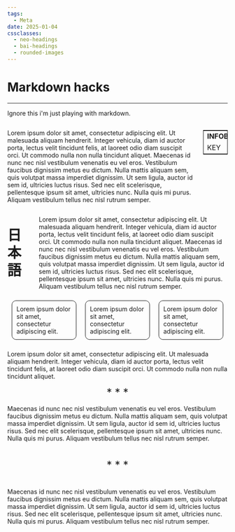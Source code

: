 ```yaml
---
tags:
  - Meta
date: 2025-01-04
cssclasses:
  - neo-headings
  - bai-headings
  - rounded-images
---
```

# Markdown hacks

***
Ignore this i'm just playing with markdown.

<div style="display:flex;justify-content: space-between;align-items:flex-start;"><p>Lorem ipsum dolor sit amet, consectetur adipiscing elit. Ut malesuada aliquam hendrerit. Integer vehicula, diam id auctor porta, lectus velit tincidunt felis, at laoreet odio diam suscipit orci. Ut commodo nulla non nulla tincidunt aliquet. Maecenas id nunc nec nisl vestibulum venenatis eu vel eros. Vestibulum faucibus dignissim metus eu dictum. Nulla mattis aliquam sem, quis volutpat massa imperdiet dignissim. Ut sem ligula, auctor id sem id, ultricies luctus risus. Sed nec elit scelerisque, pellentesque ipsum sit amet, ultricies nunc. Nulla quis mi purus. Aliquam vestibulum tellus nec nisl rutrum semper.</p><table style="border: 1px solid; margin-left:20px;">
  <td colspan="2" style="text-align:center;"><strong>INFOBOX_TITLE</strong></td>
  <tr>
    <td>KEY</td>
    <td>VALUE</td>
  </tr>
</table>
</div>

<div style="display:flex;justify-content: space-between;align-items:center;"><p style="font-size: xx-large; margin-right:40px;vertical-align: middle;line-height: 40px; font-weight: bold;">日本語</p><p>Lorem ipsum dolor sit amet, consectetur adipiscing elit. Ut malesuada aliquam hendrerit. Integer vehicula, diam id auctor porta, lectus velit tincidunt felis, at laoreet odio diam suscipit orci. Ut commodo nulla non nulla tincidunt aliquet. Maecenas id nunc nec nisl vestibulum venenatis eu vel eros. Vestibulum faucibus dignissim metus eu dictum. Nulla mattis aliquam sem, quis volutpat massa imperdiet dignissim. Ut sem ligula, auctor id sem id, ultricies luctus risus. Sed nec elit scelerisque, pellentesque ipsum sit amet, ultricies nunc. Nulla quis mi purus. Aliquam vestibulum tellus nec nisl rutrum semper.</p></div>

<div style="display:flex;justify-content: space-between;"><p style="border: 1px solid;border-radius:10px;padding: 10px;margin:10px;">Lorem ipsum dolor sit amet, consectetur adipiscing elit.</p><p style="border: 1px solid;border-radius:10px;padding: 10px;margin:10px;">Lorem ipsum dolor sit amet, consectetur adipiscing elit.</p><p style="border: 1px solid;border-radius:10px;padding: 10px;margin:10px;">Lorem ipsum dolor sit amet, consectetur adipiscing elit.</p></div>

Lorem ipsum dolor sit amet, consectetur adipiscing elit. Ut malesuada aliquam hendrerit. Integer vehicula, diam id auctor porta, lectus velit tincidunt felis, at laoreet odio diam suscipit orci. Ut commodo nulla non nulla tincidunt aliquet. 

<p style="text-align:center;font-size:x-large;margin:4px;"><span>*</span> <span>*</span> <span>*</span></p>

Maecenas id nunc nec nisl vestibulum venenatis eu vel eros. Vestibulum faucibus dignissim metus eu dictum. Nulla mattis aliquam sem, quis volutpat massa imperdiet dignissim. Ut sem ligula, auctor id sem id, ultricies luctus risus. Sed nec elit scelerisque, pellentesque ipsum sit amet, ultricies nunc. Nulla quis mi purus. Aliquam vestibulum tellus nec nisl rutrum semper.

<div style="display:flex;justify-content: space-between; align-items: center;">
<hr>
<p style="text-align:center;font-size:x-large;margin-right:20px;margin-left:20px;"><span>*</span> <span>*</span> <span>*</span></p>
<hr>
</div>

Maecenas id nunc nec nisl vestibulum venenatis eu vel eros. Vestibulum faucibus dignissim metus eu dictum. Nulla mattis aliquam sem, quis volutpat massa imperdiet dignissim. Ut sem ligula, auctor id sem id, ultricies luctus risus. Sed nec elit scelerisque, pellentesque ipsum sit amet, ultricies nunc. Nulla quis mi purus. Aliquam vestibulum tellus nec nisl rutrum semper.